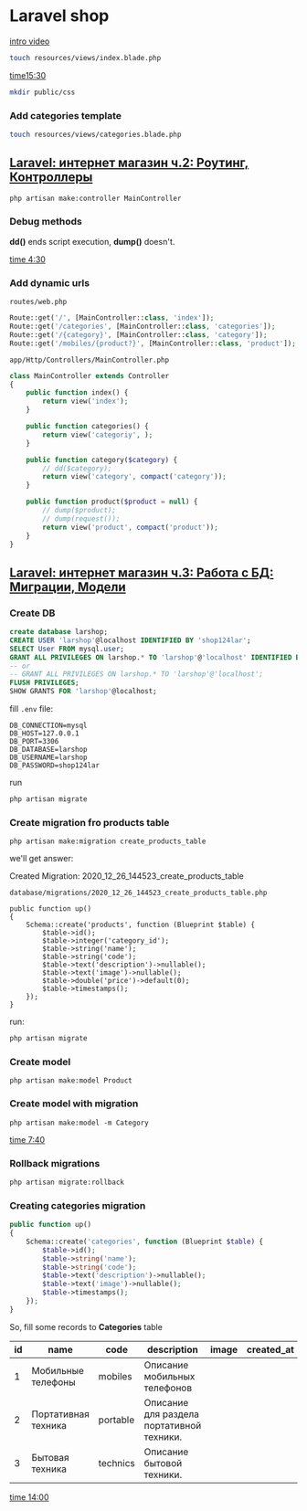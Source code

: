 # Laravel shop

[intro video](https://www.youtube.com/watch?v=D3Ds8tpaICA&list=PL5RABzpdpqAlSRJS1KExmJsaPFQc161Dy)

```sh
touch resources/views/index.blade.php
```

[time15:30](https://www.youtube.com/watch?v=D3Ds8tpaICA&list=PL5RABzpdpqAlSRJS1KExmJsaPFQc161Dy&t=930s)

```sh
mkdir public/css
```

### Add categories template

```sh
touch resources/views/categories.blade.php
```

## [Laravel: интернет магазин ч.2: Роутинг, Контроллеры](https://www.youtube.com/watch?v=-iuhVrRbBJc&list=PL5RABzpdpqAlSRJS1KExmJsaPFQc161Dy&index=2)

```sh
php artisan make:controller MainController
```

### Debug methods

**dd()** ends script execution, **dump()** doesn't.

[time 4:30](https://www.youtube.com/watch?v=-iuhVrRbBJc&list=PL5RABzpdpqAlSRJS1KExmJsaPFQc161Dy&index=2&t=270s)

### Add dynamic urls

`routes/web.php`

```php
Route::get('/', [MainController::class, 'index']);
Route::get('/categories', [MainController::class, 'categories']);
Route::get('/{category}', [MainController::class, 'category']);
Route::get('/mobiles/{product?}', [MainController::class, 'product']);
```

`app/Http/Controllers/MainController.php`

```php
class MainController extends Controller
{
    public function index() {
        return view('index');
    }

    public function categories() {
        return view('categoriy', );
    }

    public function category($category) {
        // dd($category);
        return view('category', compact('category'));
    }

    public function product($product = null) {
        // dump($product);
        // dump(request());
        return view('product', compact('product'));
    }
}

```

## [Laravel: интернет магазин ч.3: Работа с БД: Миграции, Модели](https://www.youtube.com/watch?v=mB3R4AHDJFU&list=PL5RABzpdpqAlSRJS1KExmJsaPFQc161Dy&index=3)

### Create DB

```sql
create database larshop;
CREATE USER 'larshop'@localhost IDENTIFIED BY 'shop124lar';
SELECT User FROM mysql.user;
GRANT ALL PRIVILEGES ON larshop.* TO 'larshop'@'localhost' IDENTIFIED BY 'shop124lar';
-- or
-- GRANT ALL PRIVILEGES ON larshop.* TO 'larshop'@'localhost';
FLUSH PRIVILEGES;
SHOW GRANTS FOR 'larshop'@localhost;
```

fill `.env` file:

```
DB_CONNECTION=mysql
DB_HOST=127.0.0.1
DB_PORT=3306
DB_DATABASE=larshop
DB_USERNAME=larshop
DB_PASSWORD=shop124lar
```

run 

```sh
php artisan migrate
```

### Create migration fro products table

```
php artisan make:migration create_products_table
```

we'll get answer:

Created Migration: 2020_12_26_144523_create_products_table

`database/migrations/2020_12_26_144523_create_products_table.php`

```
public function up()
{
    Schema::create('products', function (Blueprint $table) {
        $table->id();
        $table->integer('category_id');
        $table->string('name');
        $table->string('code');
        $table->text('description')->nullable();
        $table->text('image')->nullable();
        $table->double('price')->default(0);
        $table->timestamps();
    });
}
```

run: 

```sh
php artisan migrate
```

### Create model

```
php artisan make:model Product
```

### Create model with migration

```
php artisan make:model -m Category
```

[time 7:40](https://www.youtube.com/watch?v=mB3R4AHDJFU&list=PL5RABzpdpqAlSRJS1KExmJsaPFQc161Dy&index=3&t=460s)

### Rollback migrations

```sh
php artisan migrate:rollback
```

### Creating categories migration

```php
public function up()
{
    Schema::create('categories', function (Blueprint $table) {
        $table->id();
        $table->string('name');
        $table->string('code');
        $table->text('description')->nullable();
        $table->text('image')->nullable();
        $table->timestamps();
    });
}
```

So, fill some records to **Categories** table

| id   | name                | code     | description                               | image | created_at | updated_at |
| ---- | ------------------- | -------- | ----------------------------------------- | ----- | ---------- | ---------- |
| 1    | Мобильные телефоны  | mobiles  | Описание мобильных телефонов              |       |            |            |
| 2    | Портативная техника | portable | Описание для раздела портативной техники. |       |            |            |
| 3    | Бытовая техника     | technics | Описание бытовой техники.                 |       |            |            |

[time 14:00](https://www.youtube.com/watch?v=mB3R4AHDJFU&list=PL5RABzpdpqAlSRJS1KExmJsaPFQc161Dy&index=3&t=840s)

